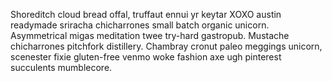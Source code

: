 Shoreditch cloud bread offal, truffaut ennui yr keytar XOXO austin readymade sriracha chicharrones small batch organic unicorn. Asymmetrical migas meditation twee try-hard gastropub. Mustache chicharrones pitchfork distillery. Chambray cronut paleo meggings unicorn, scenester fixie gluten-free venmo woke fashion axe ugh pinterest succulents mumblecore.